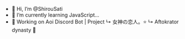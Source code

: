 - 👋 Hi, I’m @ShirouSati
- 🌱 I’m currently learning JavaScript...
- 🌸 Working on Aoi Discord Bot | Project
   ↳ 女神の恋人。⭐
     ↳ Aftokrator dynasty 🐲
